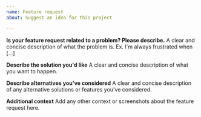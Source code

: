 ```yaml
---
name: Feature request
about: Suggest an idea for this project

---
```


<!-- Before requesting a new feature, please make sure you are using the latest version and that the feature you are requesting is not already in Paper. -->

**Is your feature request related to a problem? Please describe.**
A clear and concise description of what the problem is. Ex. I'm always frustrated when [...]

**Describe the solution you'd like**
A clear and concise description of what you want to happen.

**Describe alternatives you've considered**
A clear and concise description of any alternative solutions or features you've considered.

**Additional context**
Add any other context or screenshots about the feature request here.
